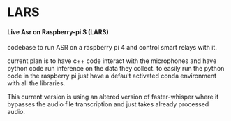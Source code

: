 # LARS
#### Live Asr on Raspberry-pi S (LARS)

codebase to run ASR on a raspberry pi 4 and control smart relays with it.

current plan is to have c++ code interact with the microphones and have python code run inference on the data they collect.
to easily run the python code in the raspberry pi just have a default activated conda environment with all the libraries.

This current version is using an altered version of faster-whisper where it bypasses the audio file transcription and just takes already processed audio.